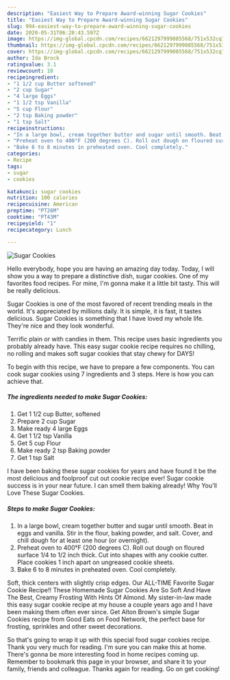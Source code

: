 ```yaml
---
description: "Easiest Way to Prepare Award-winning Sugar Cookies"
title: "Easiest Way to Prepare Award-winning Sugar Cookies"
slug: 994-easiest-way-to-prepare-award-winning-sugar-cookies
date: 2020-05-31T06:28:43.597Z
image: https://img-global.cpcdn.com/recipes/6621297999085568/751x532cq70/sugar-cookies-recipe-main-photo.jpg
thumbnail: https://img-global.cpcdn.com/recipes/6621297999085568/751x532cq70/sugar-cookies-recipe-main-photo.jpg
cover: https://img-global.cpcdn.com/recipes/6621297999085568/751x532cq70/sugar-cookies-recipe-main-photo.jpg
author: Ida Brock
ratingvalue: 3.1
reviewcount: 10
recipeingredient:
- "1 1/2 cup Butter softened"
- "2 cup Sugar"
- "4 large Eggs"
- "1 1/2 tsp Vanilla"
- "5 cup Flour"
- "2 tsp Baking powder"
- "1 tsp Salt"
recipeinstructions:
- "In a large bowl, cream together butter and sugar until smooth. Beat in eggs and vanilla. Stir in the flour, baking powder, and salt. Cover, and chill dough for at least one hour (or overnight)."
- "Preheat oven to 400°F (200 degrees C). Roll out dough on floured surface 1/4 to 1/2 inch thick. Cut into shapes with any cookie cutter. Place cookies 1 inch apart on ungreased cookie sheets."
- "Bake 6 to 8 minutes in preheated oven. Cool completely."
categories:
- Recipe
tags:
- sugar
- cookies

katakunci: sugar cookies 
nutrition: 100 calories
recipecuisine: American
preptime: "PT26M"
cooktime: "PT43M"
recipeyield: "1"
recipecategory: Lunch

---
```



![Sugar Cookies](https://img-global.cpcdn.com/recipes/6621297999085568/751x532cq70/sugar-cookies-recipe-main-photo.jpg)

Hello everybody, hope you are having an amazing day today. Today, I will show you a way to prepare a distinctive dish, sugar cookies. One of my favorites food recipes. For mine, I'm gonna make it a little bit tasty. This will be really delicious.

Sugar Cookies is one of the most favored of recent trending meals in the world. It's appreciated by millions daily. It is simple, it is fast, it tastes delicious. Sugar Cookies is something that I have loved my whole life. They're nice and they look wonderful.

Terrific plain or with candies in them. This recipe uses basic ingredients you probably already have. This easy sugar cookie recipe requires no chilling, no rolling and makes soft sugar cookies that stay chewy for DAYS!


To begin with this recipe, we have to prepare a few components. You can cook sugar cookies using 7 ingredients and 3 steps. Here is how you can achieve that.

<!--inarticleads1-->

##### The ingredients needed to make Sugar Cookies:

1. Get 1 1/2 cup Butter, softened
1. Prepare 2 cup Sugar
1. Make ready 4 large Eggs
1. Get 1 1/2 tsp Vanilla
1. Get 5 cup Flour
1. Make ready 2 tsp Baking powder
1. Get 1 tsp Salt


I have been baking these sugar cookies for years and have found it be the most delicious and foolproof cut out cookie recipe ever! Sugar cookie success is in your near future. I can smell them baking already! Why You&#39;ll Love These Sugar Cookies. 

<!--inarticleads2-->

##### Steps to make Sugar Cookies:

1. In a large bowl, cream together butter and sugar until smooth. Beat in eggs and vanilla. Stir in the flour, baking powder, and salt. Cover, and chill dough for at least one hour (or overnight).
1. Preheat oven to 400°F (200 degrees C). Roll out dough on floured surface 1/4 to 1/2 inch thick. Cut into shapes with any cookie cutter. Place cookies 1 inch apart on ungreased cookie sheets.
1. Bake 6 to 8 minutes in preheated oven. Cool completely.


Soft, thick centers with slightly crisp edges. Our ALL-TIME Favorite Sugar Cookie Recipe!! These Homemade Sugar Cookies Are So Soft And Have The Best, Creamy Frosting With Hints Of Almond. My sister-in-law made this easy sugar cookie recipe at my house a couple years ago and I have been making them often ever since. Get Alton Brown&#39;s simple Sugar Cookies recipe from Good Eats on Food Network, the perfect base for frosting, sprinkles and other sweet decorations. 

So that's going to wrap it up with this special food sugar cookies recipe. Thank you very much for reading. I'm sure you can make this at home. There's gonna be more interesting food in home recipes coming up. Remember to bookmark this page in your browser, and share it to your family, friends and colleague. Thanks again for reading. Go on get cooking!
